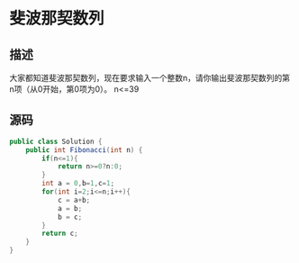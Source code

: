 # 斐波那契数列
## 描述
大家都知道斐波那契数列，现在要求输入一个整数n，请你输出斐波那契数列的第n项（从0开始，第0项为0）。
n<=39
## 源码
```java
public class Solution {
    public int Fibonacci(int n) {
        if(n<=1){
            return n>=0?n:0;
        }
        int a = 0,b=1,c=1;
        for(int i=2;i<=n;i++){
            c = a+b;
            a = b;
            b = c;
        }
        return c;
    }
}
```
